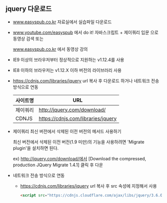 ##	jquery 다운로드

* www.easyspub.co.kr 자료실에서 실습파일 다운로드

* www.youtube.com/easyspub 에서 do it! 자바스크립트 + 제이쿼리 입문 으로 동영상 검색 또는 

  www.easyspub.co.kr 에서 동영상 강의

* IE9 이상의 브라우저부터 정상적으로 지원하는 v1.12.4를 사용 

* IE8 이하의 브라우저는 v1.12.X 이하 버전의 라이브러리 사용

* https://cdnjs.com/libraries/jquery url 복사 후 다운로드 하거나 네트워크 전송 방식으로 연동

  | 사이트명 | URL                                |
  | :------- | ---------------------------------- |
  | 제이쿼리 | http://jquery.com/download/        |
  | CDNJS    | https://cdnjs.com/libraries/jquery |

* 제이쿼리 최신 버전에서 삭제된 이전 버전의 메서드 사용하기

  최신 버전에서 삭제된 이전 버전(1.9 미만)의 기능을 사용하려면 'Migrate plugin'을 설치하면 된다.

  ex) http://jquery.com/download/에서 [Download the compressed, production JQuery Migrate 1.4.1] 클릭 후 다운 

* 네트워크 전송 방식으로 연동

  * https://cdnjs.com/libraries/jquery url 복사 후 src 속성에 지정해서 사용

    ```html
    <script src="https://cdnjs.cloudflare.com/ajax/libs/jquery/3.6.0/jquery.js"></script>
    ```

    